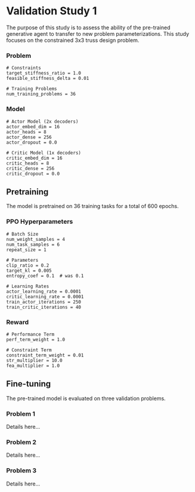 
# Validation Study 1

The purpose of this study is to assess the ability of the pre-trained generative agent to transfer to new problem parameterizations.
This study focuses on the constrained 3x3 truss design problem.


### Problem 

    # Constraints
    target_stiffness_ratio = 1.0
    feasible_stiffness_delta = 0.01

    # Training Problems
    num_training_problems = 36


### Model

    # Actor Model (2x decoders)
    actor_embed_dim = 16
    actor_heads = 8
    actor_dense = 256
    actor_dropout = 0.0

    # Critic Model (1x decoders)
    critic_embed_dim = 16
    critic_heads = 8
    critic_dense = 256
    critic_dropout = 0.0


## Pretraining

The model is pretrained on 36 training tasks for a total of 600 epochs.

### PPO Hyperparameters

    # Batch Size
    num_weight_samples = 4
    num_task_samples = 6
    repeat_size = 1

    # Parameters
    clip_ratio = 0.2
    target_kl = 0.005
    entropy_coef = 0.1  # was 0.1

    # Learning Rates
    actor_learning_rate = 0.0001
    critic_learning_rate = 0.0001
    train_actor_iterations = 250
    train_critic_iterations = 40

### Reward

    # Performance Term
    perf_term_weight = 1.0

    # Constraint Term
    constraint_term_weight = 0.01
    str_multiplier = 10.0
    fea_multiplier = 1.0





## Fine-tuning

The pre-trained model is evaluated on three validation problems. 



### Problem 1

Details here...


### Problem 2

Details here...


### Problem 3

Details here...












